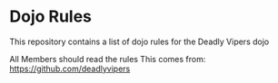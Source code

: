 Dojo Rules
==========

This repository contains a list of dojo rules for the Deadly Vipers dojo

All Members should read the rules
This comes from: https://github.com/deadlyvipers

